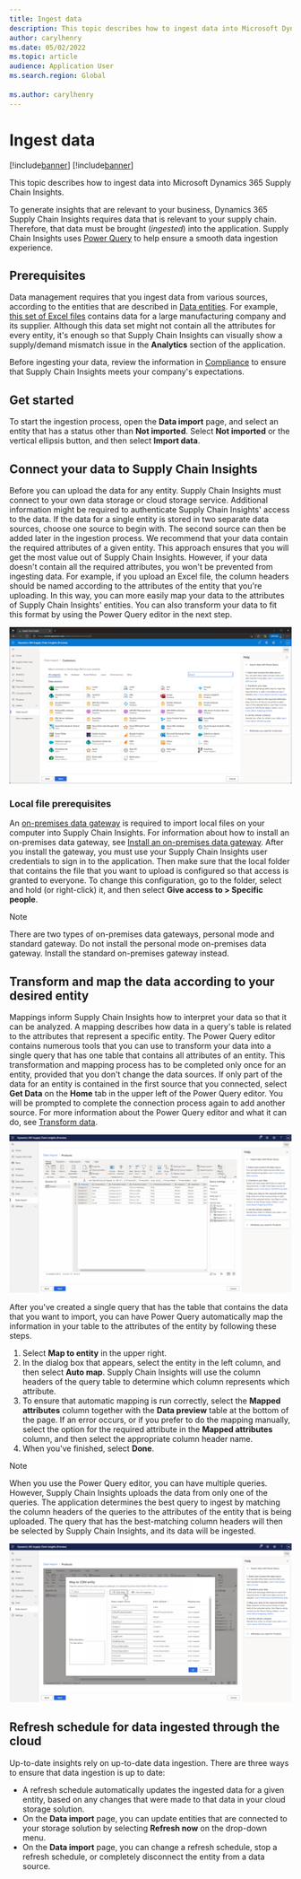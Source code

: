 ```yaml
---
title: Ingest data
description: This topic describes how to ingest data into Microsoft Dynamics 365 Supply Chain Insights.
author: carylhenry
ms.date: 05/02/2022
ms.topic: article
audience: Application User
ms.search.region: Global

ms.author: carylhenry
---
```


# Ingest data

[!include[banner](includes/banner.md)]
[!include[banner](includes/preview-banner.md)]

This topic describes how to ingest data into Microsoft Dynamics 365 Supply Chain Insights.

To generate insights that are relevant to your business, Dynamics 365 Supply Chain Insights requires data that is relevant to your supply chain. Therefore, that data must be brought (*ingested*) into the application. Supply Chain Insights uses [Power Query](/power-query/power-query-what-is-power-query) to help ensure a smooth data ingestion experience.

## Prerequisites

Data management requires that you ingest data from various sources, according to the entities that are described in [Data entities](entities.md). For example, [this set of Excel files](https://download.microsoft.com/download/d/c/2/dc238977-69a5-4440-a19e-24d632c25cf5/Demo-data.zip) contains data for a large manufacturing company and its supplier. Although this data set might not contain all the attributes for every entity, it's enough so that Supply Chain Insights can visually show a supply/demand mismatch issue in the **Analytics** section of the application.

Before ingesting your data, review the information in [Compliance](resiliency-compliance-security.md) to ensure that Supply Chain Insights meets your company's expectations.

## Get started

To start the ingestion process, open the **Data import** page, and select an entity that has a status other than **Not imported**. Select **Not imported** or the vertical ellipsis button, and then select **Import data**.

## Connect your data to Supply Chain Insights

Before you can upload the data for any entity. Supply Chain Insights must connect to your own data storage or cloud storage service. Additional information might be required to authenticate Supply Chain Insights' access to the data. If the data for a single entity is stored in two separate data sources, choose one source to begin with. The second source can then be added later in the ingestion process. We recommend that your data contain the required attributes of a given entity. This approach ensures that you will get the most value out of Supply Chain Insights. However, if your data doesn't contain all the required attributes, you won't be prevented from ingesting data. For example, if you upload an Excel file, the column headers should be named according to the attributes of the entity that you're uploading. In this way, you can more easily map your data to the attributes of Supply Chain Insights' entities. You can also transform your data to fit this format by using the Power Query editor in the next step.

![Data import page showing a list of data sources that can be connected to Supply Chain Insights.](media/connector-options.png)

### Local file prerequisites

An [on-premises data gateway](/data-integration/gateway/service-gateway-onprem) is required to import local files on your computer into Supply Chain Insights. For information about how to install an on-premises data gateway, see [Install an on-premises data gateway](/data-integration/gateway/service-gateway-install). After you install the gateway, you must use your Supply Chain Insights user credentials to sign in to the application. Then make sure that the local folder that contains the file that you want to upload is configured so that access is granted to everyone. To change this configuration, go to the folder, select and hold (or right-click) it, and then select **Give access to \> Specific people**.

> [!NOTE]
> There are two types of on-premises data gateways, personal mode and standard gateway. Do not install the personal mode on-premises data gateway. Install the standard on-premises gateway instead.

## Transform and map the data according to your desired entity

Mappings inform Supply Chain Insights how to interpret your data so that it can be analyzed. A mapping describes how data in a query's table is related to the attributes that represent a specific entity. The Power Query editor contains numerous tools that you can use to transform your data into a single query that has one table that contains all attributes of an entity. This transformation and mapping process has to be completed only once for an entity, provided that you don't change the data sources. If only part of the data for an entity is contained in the first source that you connected, select **Get Data** on the **Home** tab in the upper left of the Power Query editor. You will be prompted to complete the connection process again to add another source. For more information about the Power Query editor and what it can do, see [Transform data](/power-query/power-query-ui).
    
![Data import page, showing the Power Query editor for the product entity.](media/power-query-editor.png)

After you've created a single query that has the table that contains the data that you want to import, you can have Power Query automatically map the information in your table to the attributes of the entity by following these steps.

1. Select **Map to entity** in the upper right.
1. In the dialog box that appears, select the entity in the left column, and then select **Auto map**. Supply Chain Insights will use the column headers of the query table to determine which column represents which attribute. 
1. To ensure that automatic mapping is run correctly, select the **Mapped attributes** column together with the **Data preview** table at the bottom of the page. If an error occurs, or if you prefer to do the mapping manually, select the option for the required attribute in the **Mapped attributes** column, and then select the appropriate column header name. 
1. When you've finished, select **Done**.

> [!NOTE]
> When you use the Power Query editor, you can have multiple queries. However, Supply Chain Insights uploads the data from only one of the queries. The application determines the best query to ingest by matching the column headers of the queries to the attributes of the entity that is being uploaded. The query that has the best-matching column headers will then be selected by Supply Chain Insights, and its data will be ingested.

![Data import page, showing the dialog box for Power Query's auto map feature when it's to map user data to a product entity's attributes.](media/product-attribute-mapping.png)

## Refresh schedule for data ingested through the cloud

Up-to-date insights rely on up-to-date data ingestion. There are three ways to ensure that data ingestion is up to date:

- A refresh schedule automatically updates the ingested data for a given entity, based on any changes that were made to that data in your cloud storage solution.
- On the **Data import** page, you can update entities that are connected to your storage solution by selecting **Refresh now** on the drop-down menu.
- On the **Data import** page, you can change a refresh schedule, stop a refresh schedule, or completely disconnect the entity from a data source.
